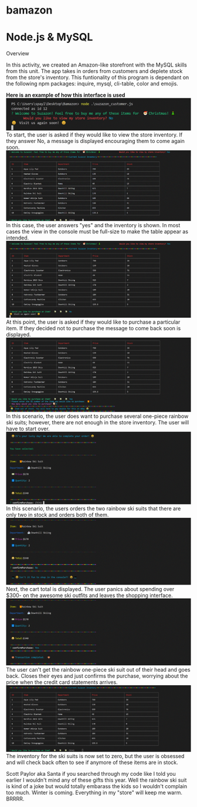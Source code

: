 # bamazon

# Node.js & MySQL

Overview

In this activity, we created an Amazon-like storefront with the MySQL skills from this unit. The app takes in orders from customers and deplete stock from the store's inventory.  This funtionality of this program is dependant on the following npm packages: inquire, mysql, cli-table, color and emojis.

**Here is an example of how this interface is used**
<img src="images/Capture1.GIF">
To start, the user is asked if they would like to view the store inventory.  If they answer No, a message is displayed encouraging them to come again soon.
<img src="images/Capture2.GIF">
In this case, the user answers "yes" and the inventory is shown.  In most cases the view in the console must be full-size to make the table appear as intended.
<img src="images/Capture3.GIF">
At this point, the user is asked if they would like to purchase a particular item.  If they decided not to purchase the message to come back soon is displayed.
<img src="images/Capture4.GIF">
In this scenario, the user does want to purchase several one-piece rainbow ski suits; however, there are not enough in the store inventory.  The user will have to start over.
<img src="images/Capture5.GIF">
In this scenario, the users orders the two rainbow ski suits that there are only two in stock and orders both of them.
<img src="images/Capture6.GIF">
Next, the cart total is displayed.  The user panics about spending over $300- on the awesome ski outfits and leaves the shopping interface.
<img src="images/Capture7.GIF">
The user can't get the rainbow one-piece ski suit out of their head and goes back.  Closes their eyes and just confirms the purchase, worrying about the price when the credit card statements arrives.
<img src="images/Capture8.GIF">
The inventory for the ski suits is now set to zero, but the user is obsessed and will check back often to see if anymore of these items are in stock.  

Scott Paylor aka Santa if you searched through my code like I told you earlier I wouldn't mind any of these gifts this year.  Well the rainbow ski suit is kind of a joke but would totally embarass the kids so I wouldn't complain too much. Winter is coming.  Everything in my "store" will keep me warm.  BRRRR.